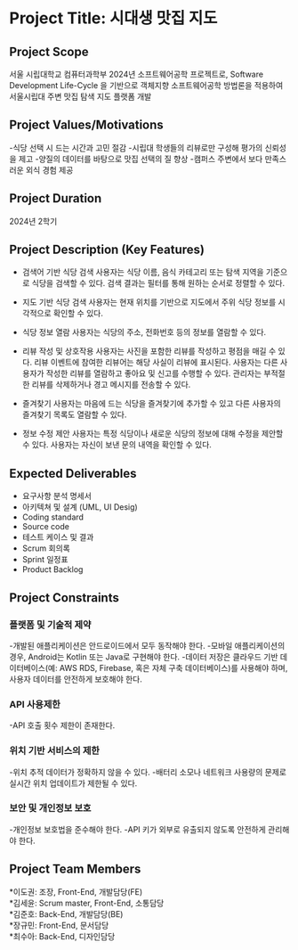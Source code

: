 # Project Title: 시대생 맛집 지도

## Project Scope
서울 시립대학교 컴퓨터과학부 2024년 소프트웨어공학
프로젝트로, Software Development Life-Cycle 을 기반으로 객체지향
소프트웨어공학 방법론을 적용하여 서울시립대 주변 맛집 탐색 지도 플랫폼 개발

## Project Values/Motivations 
\-식당 선택 시 드는 시간과 고민 절감
\-시립대 학생들의 리뷰로만 구성해 평가의 신뢰성을 제고
\-양질의 데이터를 바탕으로 맛집 선택의 질 향상
\-캠퍼스 주변에서 보다 만족스러운 외식 경험 제공

## Project Duration
2024년 2학기

## Project Description (Key Features) 
* 검색어 기반 식당 검색
사용자는 식당 이름, 음식 카테고리 또는 탐색 지역을 기준으로 식당을 검색할 수 있다. 
검색 결과는 필터를 통해 원하는 순서로 정렬할 수 있다.

* 지도 기반 식당 검색
사용자는 현재 위치를 기반으로 지도에서 주위 식당 정보를 시각적으로 확인할 수 있다.

* 식당 정보 열람
사용자는 식당의 주소, 전화번호 등의 정보를 열람할 수 있다.

* 리뷰 작성 및 상호작용
사용자는 사진을 포함한 리뷰를 작성하고 평점을 매길 수 있다. 리뷰 이벤트에 참여한 리뷰어는 해당 사실이 리뷰에 표시된다.
사용자는 다른 사용자가 작성한 리뷰를 열람하고 좋아요 및 신고를 수행할 수 있다. 
관리자는 부적절한 리뷰를 삭제하거나 경고 메시지를 전송할 수 있다.

* 즐겨찾기
사용자는 마음에 드는 식당을 즐겨찾기에 추가할 수 있고 다른 사용자의 즐겨찾기 목록도 열람할  수 있다.

* 정보 수정 제안
사용자는 특정 식당이나 새로운 식당의 정보에 대해 수정을 제안할 수 있다.
사용자는 자신이 보낸 문의 내역을 확인할 수 있다.

## Expected Deliverables
* 요구사항 분석 명세서
* 아키텍쳐 및 설계 (UML, UI Desig)
* Coding standard
* Source code
* 테스트 케이스 및 결과
* Scrum 회의록
* Sprint 일정표
* Product Backlog

## Project Constraints
### 플랫폼 및 기술적 제약
\-개발된 애플리케이션은 안드로이드에서 모두 동작해야 한다.
\-모바일 애플리케이션의 경우, Android는 Kotlin 또는 Java로 구현해야 한다.
\-데이터 저장은 클라우드 기반 데이터베이스(예: AWS RDS, Firebase, 혹은 자체 구축 데이터베이스)를 사용해야 하며, 사용자 데이터를 안전하게 보호해야 한다.

### API 사용제한
\-API 호출 횟수 제한이 존재한다.

### 위치 기반 서비스의 제한
\-위치 추적 데이터가 정확하지 않을 수 있다.
\-배터리 소모나 네트워크 사용량의 문제로 실시간 위치 업데이트가 제한될 수 있다.

### 보안 및 개인정보 보호
\-개인정보 보호법을 준수해야 한다.
\-API 키가 외부로 유출되지 않도록 안전하게 관리해야 한다.

## Project Team Members
*이도권: 조장, Front-End, 개발담당(FE) <br>
*김세윤: Scrum master, Front-End, 소통담당 <br>
*김준호: Back-End, 개발담당(BE) <br>
*장규민: Front-End, 문서담당 <br>
*최수아: Back-End, 디자인담당 <br>

